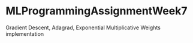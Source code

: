 # MLProgrammingAssignmentWeek7
Gradient Descent, Adagrad, Exponential Multiplicative Weights implementation
